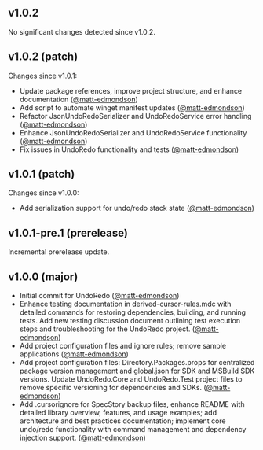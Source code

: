 ## v1.0.2

No significant changes detected since v1.0.2.
## v1.0.2 (patch)

Changes since v1.0.1:

- Update package references, improve project structure, and enhance documentation ([@matt-edmondson](https://github.com/matt-edmondson))
- Add script to automate winget manifest updates ([@matt-edmondson](https://github.com/matt-edmondson))
- Refactor JsonUndoRedoSerializer and UndoRedoService error handling ([@matt-edmondson](https://github.com/matt-edmondson))
- Enhance JsonUndoRedoSerializer and UndoRedoService functionality ([@matt-edmondson](https://github.com/matt-edmondson))
- Fix issues in UndoRedo functionality and tests ([@matt-edmondson](https://github.com/matt-edmondson))
## v1.0.1 (patch)

Changes since v1.0.0:

- Add serialization support for undo/redo stack state ([@matt-edmondson](https://github.com/matt-edmondson))
## v1.0.1-pre.1 (prerelease)

Incremental prerelease update.
## v1.0.0 (major)

- Initial commit for UndoRedo ([@matt-edmondson](https://github.com/matt-edmondson))
- Enhance testing documentation in derived-cursor-rules.mdc with detailed commands for restoring dependencies, building, and running tests. Add new testing discussion document outlining test execution steps and troubleshooting for the UndoRedo project. ([@matt-edmondson](https://github.com/matt-edmondson))
- Add project configuration files and ignore rules; remove sample applications ([@matt-edmondson](https://github.com/matt-edmondson))
- Add project configuration files: Directory.Packages.props for centralized package version management and global.json for SDK and MSBuild SDK versions. Update UndoRedo.Core and UndoRedo.Test project files to remove specific versioning for dependencies and SDKs. ([@matt-edmondson](https://github.com/matt-edmondson))
- Add .cursorignore for SpecStory backup files, enhance README with detailed library overview, features, and usage examples; add architecture and best practices documentation; implement core undo/redo functionality with command management and dependency injection support. ([@matt-edmondson](https://github.com/matt-edmondson))
